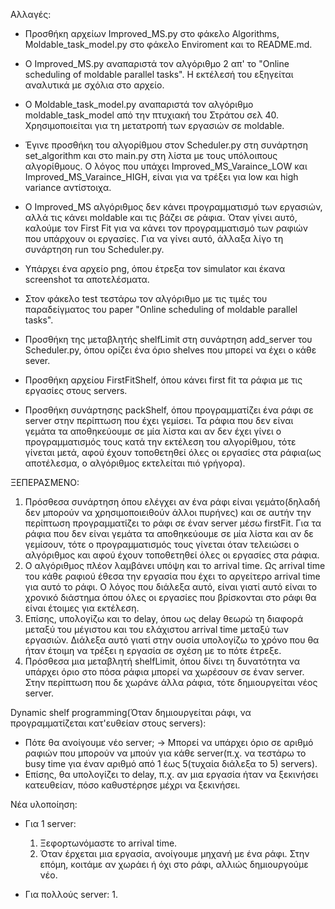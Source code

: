 Αλλαγές:
- Προσθήκη αρχείων Improved_MS.py στο φάκελο Algorithms, Moldable_task_model.py στο φάκελο Enviroment και το README.md.
- Ο Improved_MS.py αναπαριστά τον αλγόριθμο 2 απ' το "Online scheduling of moldable parallel tasks". Η εκτέλεσή του εξηγείται αναλυτικά με σχόλια στο αρχείο.
- Ο Moldable_task_model.py αναπαριστά τον αλγόριθμο moldable_task_model από την πτυχιακή του Στράτου σελ 40. Χρησιμοποιείται για τη μετατροπή των εργασιών σε moldable.
- Έγινε προσθήκη του αλγορίθμου στον Scheduler.py στη συνάρτηση set_algorithm και στο main.py στη λίστα με τους υπόλοιπους αλγορίθμους. Ο λόγος που υπάχει Improved_MS_Varaince_LOW και Improved_MS_Varaince_HIGH, είναι για να τρέξει για low και high variance αντίστοιχα.
- Ο Improved_MS αλγόριθμος δεν κάνει προγραμματισμό των εργασιών, αλλά τις κάνει moldable και τις βάζει σε ράφια. Όταν γίνει αυτό, καλούμε τον First Fit για να κάνει τον προγραμματισμό των ραφιών που υπάρχουν οι εργασίες. Για να γίνει αυτό, άλλαξα λίγο τη συνάρτηση run του Scheduler.py.
- Υπάρχει ένα αρχείο png, όπου έτρεξα τον simulator και έκανα screenshot τα αποτελέσματα.
- Στον φάκελο test τεστάρω τον αλγόριθμο με τις τιμές του παραδείγματος του paper "Online scheduling of moldable parallel tasks".

- Προσθήκη της μεταβλητής shelfLimit στη συνάρτηση add_server του Scheduler.py, όπου ορίζει ένα όριο shelves που μπορεί να έχει ο κάθε sever.
- Προσθήκη αρχείου FirstFitShelf, όπου κάνει first fit τα ράφια με τις εργασίες στους servers.
- Προσθήκη συνάρτησης packShelf, όπου προγραμματίζει ένα ράφι σε server στην περίπτωση που έχει γεμίσει. Τα ράφια που δεν είναι γεμάτα τα αποθηκεύουμε σε μία λίστα και αν δεν έχει γίνει ο προγραμματισμός τους κατά την εκτέλεση του αλγορίθμου, τότε γίνεται μετά, αφού έχουν τοποθετηθεί όλες οι εργασίες στα ράφια(ως αποτέλεσμα, ο αλγόριθμος εκτελείται πιό γρήγορα).

ΞΕΠΕΡΑΣΜΕΝΟ:
1. Πρόσθεσα συνάρτηση όπου ελέγχει αν ένα ράφι είναι γεμάτο(δηλαδή δεν μπορούν να χρησιμοποιειθούν άλλοι πυρήνες) και σε αυτήν την περίπτωση προγραμματίζει το ράφι σε έναν server μέσω firstFit. Για τα ράφια που δεν είναι γεμάτα τα αποθηκεύουμε σε μία λίστα και αν δε γεμίσουν, τότε ο προγραμματισμός τους γίνεται όταν τελειώσει ο αλγόριθμος και αφού έχουν τοποθετηθεί όλες οι εργασίες στα ράφια.
2. Ο αλγόριθμος πλέον λαμβάνει υπόψη και το arrival time. Ως arrival time του κάθε ραφιού έθεσα την εργασία που έχει το αργείτερο arrival time για αυτό το ράφι. Ο λόγος που διάλεξα αυτό, είναι γιατί αυτό είναι το χρονικό διάστημα όπου όλες οι εργασίες που βρίσκονται στο ράφι θα είναι έτοιμες για εκτέλεση.
3. Επίσης, υπολογίζω και το delay, όπου ως delay θεωρώ τη διαφορά μεταξύ του μέγιστου και του ελάχιστου arrival time μεταξύ των εργασιών. Διάλεξα αυτό γιατί στην ουσία υπολογίζω το χρόνο που θα ήταν έτοιμη να τρέξει η εργασία σε σχέση με το πότε έτρεξε.
4. Πρόσθεσα μια μεταβλητή shelfLimit, όπου δίνει τη δυνατότητα να υπάρχει όριο στο πόσα ράφια μπορεί να χωρέσουν σε έναν server. Στην περίπτωση που δε χωράνε άλλα ράφια, τότε δημιουργείται νέος server.

Dynamic shelf programming(Όταν δημιουργείται ράφι, να προγραμματίζεται κατ'ευθείαν στους servers):
- Πότε θα ανοίγουμε νέο server;
    -> Μπορεί να υπάρχει όριο σε αριθμό ραφιών που μπορούν να μπούν για κάθε server(π.χ. να τεστάρω το busy time για έναν αριθμό από 1 έως 5(τυχαία διάλεξα το 5) servers).
- Επίσης, θα υπολογίζει το delay, π.χ. αν μια εργασία ήταν να ξεκινήσει κατευθείαν, πόσο καθυστέρησε μέχρι να ξεκινήσει.


Νέα υλοποίηση:
- Για 1 server:
    1. Ξεφορτωνόμαστε το arrival time.
    2. Όταν έρχεται μια εργασία, ανοίγουμε μηχανή με ένα ράφι. Στην επόμη, κοιτάμε αν χωράει ή όχι στο ράφι, αλλιώς δημιουργούμε νέο.

- Για πολλούς server:
    1.